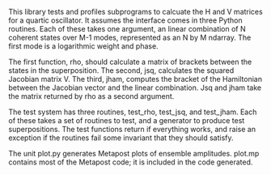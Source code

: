 This library tests and profiles subprograms to calcuate the H and V matrices for a quartic oscillator.  It assumes the interface comes in three Python routines.  Each of these takes one argument, an linear combination of N coherent states over M-1 modes, represented as an N by M ndarray.  The first mode is a logarithmic weight and phase.

The first function, rho, should calculate a matrix of brackets between the states in the superposition.  The second, jsq, calculates the squared Jacobian matrix V.  The third, jham, computes the bracket of the Hamiltonian between the Jacobian vector and the linear combination.  Jsq and jham take the matrix returned by rho as a second argument.

The test system has three routines, test_rho, test_jsq, and test_jham.  Each of these takes a set of routines to test, and a generator to produce test superpositions.  The test functions return if everything works, and raise an exception if the routines fail some invariant that they should satisfy.

The unit plot.py generates Metapost plots of ensemble amplitudes.  plot.mp contains most of the Metapost code; it is included in the code generated.